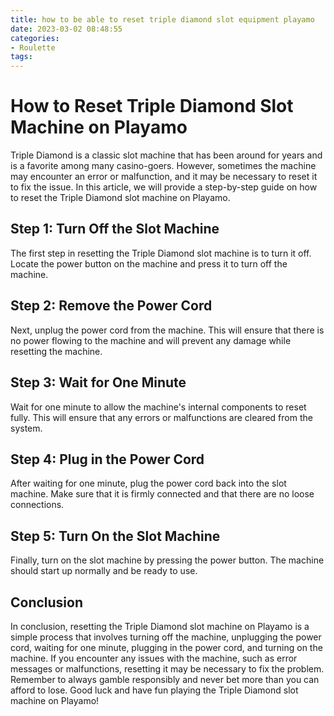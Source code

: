 ```yaml
---
title: how to be able to reset triple diamond slot equipment playamo
date: 2023-03-02 08:48:55
categories:
- Roulette
tags:
---
```

# How to Reset Triple Diamond Slot Machine on Playamo

Triple Diamond is a classic slot machine that has been around for years and is a favorite among many casino-goers. However, sometimes the machine may encounter an error or malfunction, and it may be necessary to reset it to fix the issue. In this article, we will provide a step-by-step guide on how to reset the Triple Diamond slot machine on Playamo.

## Step 1: Turn Off the Slot Machine

The first step in resetting the Triple Diamond slot machine is to turn it off. Locate the power button on the machine and press it to turn off the machine.

## Step 2: Remove the Power Cord

Next, unplug the power cord from the machine. This will ensure that there is no power flowing to the machine and will prevent any damage while resetting the machine.

## Step 3: Wait for One Minute

Wait for one minute to allow the machine's internal components to reset fully. This will ensure that any errors or malfunctions are cleared from the system.

## Step 4: Plug in the Power Cord

After waiting for one minute, plug the power cord back into the slot machine. Make sure that it is firmly connected and that there are no loose connections.

## Step 5: Turn On the Slot Machine

Finally, turn on the slot machine by pressing the power button. The machine should start up normally and be ready to use.

## Conclusion

In conclusion, resetting the Triple Diamond slot machine on Playamo is a simple process that involves turning off the machine, unplugging the power cord, waiting for one minute, plugging in the power cord, and turning on the machine. If you encounter any issues with the machine, such as error messages or malfunctions, resetting it may be necessary to fix the problem. Remember to always gamble responsibly and never bet more than you can afford to lose. Good luck and have fun playing the Triple Diamond slot machine on Playamo!